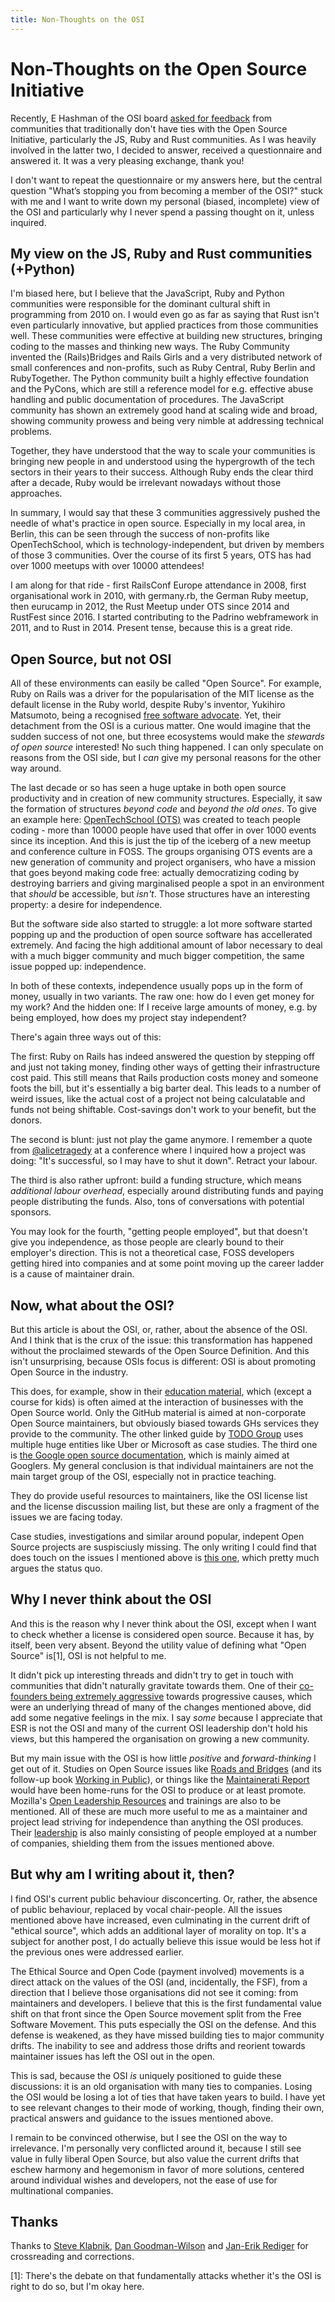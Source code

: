```yaml
---
title: Non-Thoughts on the OSI
---
```


# Non-Thoughts on the Open Source Initiative

Recently, E Hashman of the OSI board [asked for feedback](https://twitter.com/ehashdn/status/1276712953362870280) from communities that traditionally don't have ties with the Open Source Initiative, particularly the JS, Ruby and Rust communities. As I was heavily involved in the latter two, I decided to answer, received a questionnaire and answered it. It was a very pleasing exchange, thank you!

I don't want to repeat the questionnaire or my answers here, but the central question "What’s stopping you from becoming a member of the OSI?" stuck with me and I want to write down my personal (biased, incomplete) view of the OSI and particularly why I never spend a passing thought on it, unless inquired.

## My view on the JS, Ruby and Rust communities (+Python)

I'm biased here, but I believe that the JavaScript, Ruby and Python communities were responsible for the dominant cultural shift in programming from 2010 on.
I would even go as far as saying that Rust isn't even particularly innovative, but applied practices from those communities well.
These communities were effective at building new structures, bringing coding to the masses and thinking new ways.
The Ruby Community invented the (Rails)Bridges and Rails Girls and a very distributed network of small conferences and non-profits, such as Ruby Central, Ruby Berlin and RubyTogether.
The Python community built a highly effective foundation and the PyCons, which are still a reference model for e.g. effective abuse handling and public documentation of procedures.
The JavaScript community has shown an extremely good hand at scaling wide and broad, showing community prowess and being very nimble at addressing technical problems.

Together, they have understood that the way to scale your communities is bringing new people in and understood using the hypergrowth of the tech sectors in their years to their success. Although Ruby ends the clear third after a decade, Ruby would be irrelevant nowadays without those approaches.

In summary, I would say that these 3 communities aggressively pushed the needle of what's practice in open source.
Especially in my local area, in Berlin, this can be seen through the success of non-profits like OpenTechSchool, which is technology-independent, but driven by members of those 3 communities.
Over the course of its first 5 years, OTS has had over 1000 meetups with over 10000 attendees!

I am along for that ride - first RailsConf Europe attendance in 2008, first organisational work in 2010, with germany.rb, the German Ruby meetup, then eurucamp in 2012, the Rust Meetup under OTS since 2014 and RustFest since 2016.
I started contributing to the Padrino webframework in 2011, and to Rust in 2014. Present tense, because this is a great ride.

## Open Source, but not OSI

All of these environments can easily be called "Open Source".
For example, Ruby on Rails was a driver for the popularisation of the MIT license as the default license in the Ruby world, despite Ruby's inventor, Yukihiro Matsumoto, being a recognised [free software advocate](https://en.wikipedia.org/wiki/Yukihiro_Matsumoto#Recognition).
Yet, their detachment from the OSI is a curious matter. 
One would imagine that the sudden success of not one, but three ecosystems would make the _stewards of open source_ interested!
No such thing happened.
I can only speculate on reasons from the OSI side, but I _can_ give my personal reasons for the other way around.

The last decade or so has seen a huge uptake in both open source productivity and in creation of new community structures.
Especially, it saw the formation of structures _beyond code_ and _beyond the old ones_.
To give an example here: [OpenTechSchool (OTS)](https://opentechschool.org) was created to teach people coding - more than 10000 people have used that offer in over 1000 events since its inception.
And this is just the tip of the iceberg of a new meetup and conference culture in FOSS.
The groups organising OTS events are a new generation of community and project organisers, who have a mission that goes beyond making code free: actually democratizing coding by destroying barriers and giving marginalised people a spot in an environment that _should_ be accessible, but _isn't_.
Those structures have an interesting property: a desire for independence.

But the software side also started to struggle: a lot more software started popping up and the production of open source software has accellerated extremely.
And facing the high additional amount of labor necessary to deal with a much bigger community and much bigger competition, the same issue popped up: independence.

In both of these contexts, independence usually pops up in the form of money, usually in two variants.
The raw one: how do I even get money for my work?
And the hidden one: If I receive large amounts of money, e.g. by being employed, how does my project stay independent?

There's again three ways out of this:

The first: Ruby on Rails has indeed answered the question by stepping off and just not taking money, finding other ways of getting their infrastructure cost paid. This still means that Rails production costs money and someone foots the bill, but it's essentially a big barter deal. This leads to a number of weird issues, like the actual cost of a project not being calculatable and funds not being shiftable. Cost-savings don't work to your benefit, but the donors.

The second is blunt: just not play the game anymore. I remember a quote from [@alicetragedy](https://twitter.com/alicetragedy/) at a conference where I inquired how a project was doing: "It's successful, so I may have to shut it down". Retract your labour.

The third is also rather upfront: build a funding structure, which means _additional labour overhead_, especially around distributing funds and paying people distributing the funds. Also, tons of conversations with potential sponsors.

You may look for the fourth, "getting people employed", but that doesn't give you independence, as those people are clearly bound to their employer's direction.
This is not a theoretical case, FOSS developers getting hired into companies and at some point moving up the career ladder is a cause of maintainer drain.

## Now, what about the OSI?

But this article is about the OSI, or, rather, about the absence of the OSI.
And I think that is the crux of the issue: this transformation has happened without the proclaimed stewards of the Open Source Definition.
And this isn't unsurprising, because OSIs focus is different: OSI is about promoting Open Source in the industry.

This does, for example, show in their [education material](https://opensource.org/osi-open-source-education), which (except a course for kids) is often aimed at the interaction of businesses with the Open Source world.
Only the GitHub material is aimed at non-corporate Open Source maintainers, but obviously biased towards GHs services they provide to the community.
The other linked guide by [TODO Group](https://todogroup.org/guides/) uses multiple huge entities like Uber or Microsoft as case studies.
The third one is [the Google open source documentation](https://opensource.google/docs/), which is mainly aimed at Googlers.
My general conclusion is that individual maintainers are not the main target group of the OSI, especially not in practice teaching.

They do provide useful resources to maintainers, like the OSI license list and the license discussion mailing list, but these are only a fragment of the issues we are facing today.

Case studies, investigations and similar around popular, indepent Open Source projects are suspisciusly missing. The only writing I could find that does touch on the issues I mentioned above is [this one](https://opensource.org/node/1009), which pretty much argues the status quo.

## Why I never think about the OSI

And this is the reason why I never think about the OSI, except when I want to check whether a license is considered open source.
Because it has, by itself, been very absent.
Beyond the utility value of defining what "Open Source" is[1], OSI is not helpful to me.

It didn't pick up interesting threads and didn't try to get in touch with communities that didn't naturally gravitate towards them.
One of their [co-founders being extremely aggressive](https://en.wikipedia.org/wiki/Eric_S._Raymond#Political_beliefs_and_activism) towards progressive causes, which were an underlying thread of many of the changes mentioned above, did add some negative feelings in the mix.
I say _some_ because I appreciate that ESR is not the OSI and many of the current OSI leadership don't hold his views, but this hampered the organisation on growing a new community.

But my main issue with the OSI is how little _positive_ and _forward-thinking_ I get out of it.
Studies on Open Source issues like [Roads and Bridges](https://www.fordfoundation.org/media/2976/roads-and-bridges-the-unseen-labor-behind-our-digital-infrastructure.pdf) (and its follow-up book [Working in Public](https://www.amazon.com/Working-Public-Making-Maintenance-Software/dp/0578675862)), or things like the [Maintainerati Report](https://res.cloudinary.com/maintainerati/image/upload/v1585300565/Berlin%202019/Berlin_2019_Event_Report_rpcxtg.pdf) would have been home-runs for the OSI to produce or at least promote.
Mozilla's [Open Leadership Resources](https://mozilla.github.io/open-leadership-training-series/) and trainings are also to be mentioned.
All of these are much more useful to me as a maintainer and project lead striving for independence than anything the OSI produces.
Their [leadership](https://opensource.org/board) is also mainly consisting of people employed at a number of companies, shielding them from the issues mentioned above.

## But why am I writing about it, then?

I find OSI's current public behaviour disconcerting.
Or, rather, the absence of public behaviour, replaced by vocal chair-people.
All the issues mentioned above have increased, even culminating in the current drift of "ethical source", which adds an additional layer of morality on top.
It's a subject for another post, I do actually believe this issue would be less hot if the previous ones were addressed earlier.

The Ethical Source and Open Code (payment involved) movements is a direct attack on the values of the OSI (and, incidentally, the FSF), from a direction that I believe those organisations did not see it coming: from maintainers and developers.
I believe that this is the first fundamental value shift on that front since the Open Source movement split from the Free Software Movement.
This puts especially the OSI on the defense.
And this defense is weakened, as they have missed building ties to major community drifts.
The inability to see and address those drifts and reorient towards maintainer issues has left the OSI out in the open.

This is sad, because the OSI _is_ uniquely positioned to guide these discussions: it is an old organisation with many ties to companies.
Losing the OSI would be losing a lot of ties that have taken years to build.
I have yet to see relevant changes to their mode of working, though, finding their own, practical answers and guidance to the issues mentioned above.

I remain to be convinced otherwise, but I see the OSI on the way to irrelevance.
I'm personally very conflicted around it, because I still see value in fully liberal Open Source, but also value the current drifts that eschew harmony and hegemonism in favor of more solutions, centered around individual wishes and developers, not the ease of use for multinational companies.

## Thanks

Thanks to [Steve Klabnik](https://twitter.com/steveklabnik), [Dan Goodman-Wilson](https://twitter.com/DEGoodmanWilson) and [Jan-Erik Rediger](https://twitter.com/badboy_) for crossreading and corrections.

[1]: There's the debate on that fundamentally attacks whether it's the OSI is right to do so, but I'm okay here.